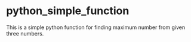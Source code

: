 # python_simple_function
This is a simple python function for finding maximum number from given three numbers.
